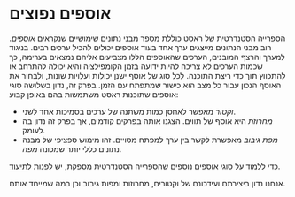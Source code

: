 # אוספים נפוצים

הספרייה הסטנדרטית של ראסט כוללת מספר מבני נתונים שימושיים שנקראים *אוספים*. רוב מבני הנתונים מייצגים ערך אחד בעוד אוספים יכולים להכיל ערכים רבים. בניגוד למערך והרצף המובנים, הערכים שהאוספים הללו מצביעים אליהם נמצאים בערימה, כך שכמות הערכים לא צריכה להיות ידועה בזמן הקומפילציה והיא יכולה להתרחב או להתכווץ תוך כדי ריצת התוכנה. לכל סוג של אוסף ישנן יכולות ועלויות שונות, ולבחור את האוסף הנכון עבור כל מצב הוא כישור שמתפתח עם הזמן. בפרק זה, נדון בשלושה סוגי אוספים שתוכנות ראסט משתמשות בהם באופן קבוע:

* *וקטור* מאפשר לאחסן כמות משתנה של ערכים בסמיכות אחד לשני.
* *מחרוזת* היא אוסף של תווים. הצגנו אותה בפרקים קודמים, אך בפרק זה נדון בה לעומק.
* *מפת גיבוב* מאפשרת לקשר בין ערך למפתח מסויים. זהו מימוש ספציפי של מבנה נתונים כללי יותר שמכונה *מפה*.

כדי ללמוד על סוגי אוספים נוספים שהספרייה הסטנדרטית מספקת, יש לפנות ל[תיעוד][collections].

אנחנו נדון ביצירתם ועידכונם של וקטורים, מחרוזות ומפות גיבוב וכן במה שמייחד אותם.

[collections]: ../std/collections/index.html
